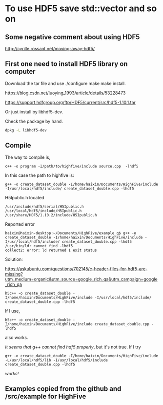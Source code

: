 # To use HDF5 save std::vector and so on

## Some negative comment about using HDF5 

<http://cyrille.rossant.net/moving-away-hdf5/>

## First one need to install HDF5 library on computer

Download the tar file and use ./configure make make install.

<https://blog.csdn.net/luoying_1993/article/details/53228473>

<https://support.hdfgroup.org/ftp/HDF5/current/src/hdf5-1.10.1.tar>

Or just install by libhdf5-dev.

Check the package by hand.

```bash
dpkg -L libhdf5-dev
```

## Compile

The way to compile is,

```console
c++ -o program -I/path/to/highfive/include source.cpp  -lhdf5
```

In this case the path to highfive is:

```console
g++ -o create_dataset_double -I/home/haixin/Documents/HighFive/include -I/usr/local/hdf5/include/ create_dataset_double.cpp -lhdf5
```

H5Ipublic.h located

```console
/usr/include/hdf5/serial/H5Ipublic.h
/usr/local/hdf5/include/H5Ipublic.h
/usr/share/HDF5/1.10.2/include/H5Ipublic.h
```

Reported error

```console
haixin@haixin-desktop:~/Documents/HighFive/example_q$ g++ -o create_dataset_double -I/home/haixin/Documents/HighFive/include -I/usr/local/hdf5/include/ create_dataset_double.cpp -lhdf5
/usr/bin/ld: cannot find -lhdf5
collect2: error: ld returned 1 exit status
```

Solution:

<https://askubuntu.com/questions/702145/c-header-files-for-hdf5-are-missing?utm_medium=organic&utm_source=google_rich_qa&utm_campaign=google_rich_qa>

```console
h5c++ -o create_dataset_double -I/home/haixin/Documents/HighFive/include -I/usr/local/hdf5/include/ create_dataset_double.cpp -lhdf5
```

If I use,

```console
h5c++ -o create_dataset_double -I/home/haixin/Documents/HighFive/include create_dataset_double.cpp -lhdf5
```

also works.

_It seems that g++ cannot find hdf5 properly_, but it's not true. If I try

```console
g++ -o create_dataset_double -I/home/haixin/Documents/HighFive/include -L/usr/local/hdf5/lib -I/usr/local/hdf5/include create_dataset_double.cpp -lhdf5
```

_works!_

## Examples copied from the github and /src/example for HighFive

